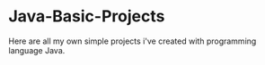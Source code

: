 # Java-Basic-Projects 
Here are all my own simple projects i've created with programming language Java.


